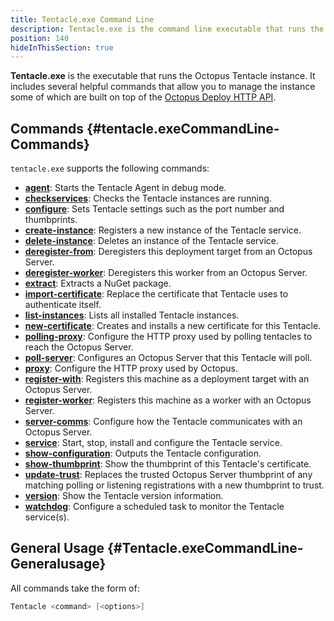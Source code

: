 ```yaml
---
title: Tentacle.exe Command Line
description: Tentacle.exe is the command line executable that runs the Octopus Tentacle instance.
position: 140
hideInThisSection: true
---
```


**Tentacle.exe** is the executable that runs the Octopus Tentacle instance. It includes several helpful commands that allow you to manage the instance some of which are built on top of the [Octopus Deploy HTTP API](/docs/octopus-rest-api/api/index.md).

## Commands {#tentacle.exeCommandLine-Commands}

`tentacle.exe` supports the following commands:

- **[agent](/docs/octopus-rest-api\tentacle.exe-command-line/agent.md)**:  Starts the Tentacle Agent in debug mode.
- **[checkservices](/docs/octopus-rest-api\tentacle.exe-command-line/checkservices.md)**:  Checks the Tentacle instances are running.
- **[configure](/docs/octopus-rest-api\tentacle.exe-command-line/configure.md)**:  Sets Tentacle settings such as the port number and thumbprints.
- **[create-instance](/docs/octopus-rest-api\tentacle.exe-command-line/create-instance.md)**:  Registers a new instance of the Tentacle service.
- **[delete-instance](/docs/octopus-rest-api\tentacle.exe-command-line/delete-instance.md)**:  Deletes an instance of the Tentacle service.
- **[deregister-from](/docs/octopus-rest-api\tentacle.exe-command-line/deregister-from.md)**:  Deregisters this deployment target from an Octopus Server.
- **[deregister-worker](/docs/octopus-rest-api\tentacle.exe-command-line/deregister-worker.md)**:  Deregisters this worker from an Octopus Server.
- **[extract](/docs/octopus-rest-api\tentacle.exe-command-line/extract.md)**:  Extracts a NuGet package.
- **[import-certificate](/docs/octopus-rest-api\tentacle.exe-command-line/import-certificate.md)**:  Replace the certificate that Tentacle uses to authenticate itself.
- **[list-instances](/docs/octopus-rest-api\tentacle.exe-command-line/list-instances.md)**:  Lists all installed Tentacle instances.
- **[new-certificate](/docs/octopus-rest-api\tentacle.exe-command-line/new-certificate.md)**:  Creates and installs a new certificate for this Tentacle.
- **[polling-proxy](/docs/octopus-rest-api\tentacle.exe-command-line/polling-proxy.md)**:  Configure the HTTP proxy used by polling tentacles to reach the Octopus Server.
- **[poll-server](/docs/octopus-rest-api\tentacle.exe-command-line/poll-server.md)**:  Configures an Octopus Server that this Tentacle will poll.
- **[proxy](/docs/octopus-rest-api\tentacle.exe-command-line/proxy.md)**:  Configure the HTTP proxy used by Octopus.
- **[register-with](/docs/octopus-rest-api\tentacle.exe-command-line/register-with.md)**:  Registers this machine as a deployment target with an Octopus Server.
- **[register-worker](/docs/octopus-rest-api\tentacle.exe-command-line/register-worker.md)**:  Registers this machine as a worker with an Octopus Server.
- **[server-comms](/docs/octopus-rest-api\tentacle.exe-command-line/server-comms.md)**:  Configure how the Tentacle communicates with an Octopus Server.
- **[service](/docs/octopus-rest-api\tentacle.exe-command-line/service.md)**:  Start, stop, install and configure the Tentacle service.
- **[show-configuration](/docs/octopus-rest-api\tentacle.exe-command-line/show-configuration.md)**:  Outputs the Tentacle configuration.
- **[show-thumbprint](/docs/octopus-rest-api\tentacle.exe-command-line/show-thumbprint.md)**:  Show the thumbprint of this Tentacle's certificate.
- **[update-trust](/docs/octopus-rest-api\tentacle.exe-command-line/update-trust.md)**:  Replaces the trusted Octopus Server thumbprint of any matching polling or listening registrations with a new thumbprint to trust.
- **[version](/docs/octopus-rest-api\tentacle.exe-command-line/version.md)**:  Show the Tentacle version information.
- **[watchdog](/docs/octopus-rest-api\tentacle.exe-command-line/watchdog.md)**:  Configure a scheduled task to monitor the Tentacle service(s).

## General Usage {#Tentacle.exeCommandLine-Generalusage}

All commands take the form of:

```powershell
Tentacle <command> [<options>]
```
